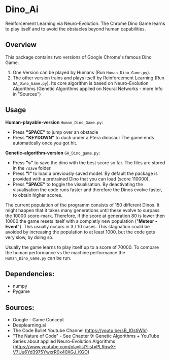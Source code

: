 # Dino_Ai
Reinforcement Learning via Neuro-Evolution.
The Chrome Dino Game learns to play itself and to avoid the obstacles beyond human capabilities.

## Overview

This package contains two versions of Google Chrome's famous Dino Game.

1. One Version can be played by Humans (Run `Human_Dino_Game.py`).
2. The other version trains and plays itself by Reinforcement Learning (Run `GA_Dino_Game.py`). Its core algorithm is based on Neuro-Evolution Algorithms (Genetic Algorithms applied on Neural Networks - more Info in "Sources")

## Usage

__Human-playable-version__ `Human_Dino_Game.py`:
- Press __"SPACE"__ to jump over an obstacle
- Press __"KEYDOWN"__ to duck under a Ptera dinosaur
The game ends automatically once you got hit.


__Genetic-algorithm-version__ `GA_Dino_game.py`:
- Press __"s"__ to save the dino with the best score so far. The files are stored in the `/save` folder.
- Press __"l"__ to load a previously saved model. By default the package is provided with a pretrained Dino that you can load (score 110000).
- Press __"SPACE"__ to toggle the visualisation. By deactivating the visualisation the code runs faster and therefore the Dinos evolve faster, to obtain higher scores.

The current population of the programm consists of 150 different Dinos. It might happen that it takes many generations until these evolve to surpass the 10000 score-mark. Therefore, if the score at generation 80 is lower then 10000 the game resets itself with a completly new population ("__Meteor - Event__"). This usually occurs in 3 / 10 cases. This stagnation could be avoided by increasing the population to at least 1000, but the code gets very slow, by doing so.

Usually the game learns to play itself up to a score of 70000. To compare the human performance vs the machine performance the `Human_Dino_Game.py` can be run.

## Dependencies:

- numpy
- Pygame

## Sources:

- Google - Game Concept
- Deeplearning.ai
- The Code Bullet Youtube Channel (https://youtu.be/sB_IGstiWlc)
- "The Nature of Code" - See Chapter 9: Genetic Algorithms + YouTube Series about applied Neuro-Evolution Algorithms (https://www.youtube.com/playlist?list=PLRqwX-V7Uu6Yd3975YwxrR0x40XGJ_KGO)
